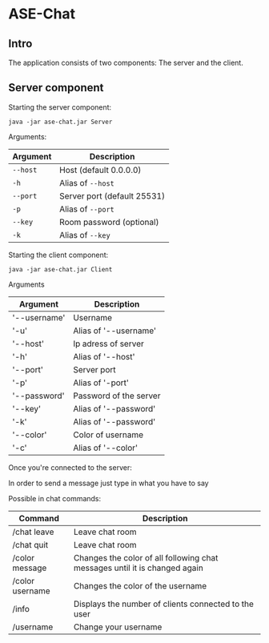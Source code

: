 # ASE-Chat

## Intro

The application consists of two components: The server and the client.

## Server component

Starting the server component:

`java -jar ase-chat.jar Server`

Arguments:

| Argument 	        | Description                 	        |
|-------------------|--------------------------------------|
| `--host`   	      | Host (default 0.0.0.0)      	        |
| `-h`       	      | Alias of `--host`             	      |
| `--port`   	      | Server port (default 25531) 	        |
| `-p`       	      | Alias of `--port`             	      |
| `--key`    	      | Room password (optional)    	        |
| `-k`       	      | Alias of `--key`              	      |


Starting the client component:

`java -jar ase-chat.jar Client`

Arguments

| Argument     | Description            |
|--------------|------------------------|
| '--username' | Username               |
| '-u'         | Alias of '--username'  |
| '--host'     | Ip adress of server    |
| '-h'         | Alias of '--host'      |
| '--port'     | Server port            |
| '-p'         | Alias of '-port'       |
| '--password' | Password of the server |
| '--key'      | Alias of '--password'  |
| '-k'         | Alias of '--password'  |
| '--color'    | Color of username      |
| '-c'         | Alias of '--color'     |

Once you're connected to the server:

In order to send a message just type in what you have to say

Possible in chat commands:

| Command         | Description                                                                |
|-----------------|----------------------------------------------------------------------------|
| /chat leave     | Leave chat room                                                            |
| /chat quit      | Leave chat room                                                            |
| /color message  | Changes the color of all following chat messages until it is changed again |
| /color username | Changes the color of the username                                          |
| /info           | Displays the number of clients connected to the user                       |
| /username       | Change your username                                                       |

